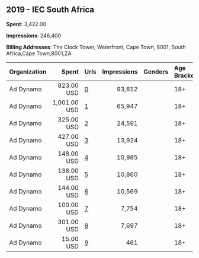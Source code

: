 ## 2019 - IEC South Africa 
**Spent**: 3,422.00

**Impressions**: 246,400

**Billing Addresses**: The Clock Tower, Waterfront, Cape Town, 8001, South Africa,Cape Town,8001,ZA

|Organization|Spent|Urls|Impressions|Genders|Age Brackets|Country Codes|
|:---|---:|:---|---:|:---|:---|:---|
|Ad Dynamo|823.00 USD|[0](https://www.snap.com/political-ads/asset/6abc28dcb9bb987101ba239803078f58f106e0315882111241bdc4ad5fc9fbdc?mediaType=png)|93,612||18+|south africa|
|Ad Dynamo|1,001.00 USD|[1](https://www.snap.com/political-ads/asset/ea73373890e871742b371c36e8b848ca59d1286d4a6bbdfc4a031a3fd3904f78?mediaType=png)|65,947||18+|south africa|
|Ad Dynamo|325.00 USD|[2](https://www.snap.com/political-ads/asset/790e1327f311ca6eb5d73fd7bad1cc2bf7b63a1b0e95cf9de3df40c3880a82fd?mediaType=jpg)|24,591||18+|south africa|
|Ad Dynamo|427.00 USD|[3](https://www.snap.com/political-ads/asset/b52b460077aa59d50fb21f31591ae9b5fc2b3f5ac2e9ff57bb66711235e40d32?mediaType=png)|13,924||18+|south africa|
|Ad Dynamo|148.00 USD|[4](https://www.snap.com/political-ads/asset/3887248c8522346aabdc8d91fee6942b694cdec6c17a9538be4c84f147a0e571?mediaType=png)|10,985||18+|south africa|
|Ad Dynamo|138.00 USD|[5](https://www.snap.com/political-ads/asset/16fedfc7611bdd9bb5f3ae8e03b3eed14a6a35cea95a2de9dff84b10f70f8764?mediaType=png)|10,860||18+|south africa|
|Ad Dynamo|144.00 USD|[6](https://www.snap.com/political-ads/asset/93142c2598ed636645feef91d2ff58db7b51496f9dadff3037a4a7b839f0b3ca?mediaType=png)|10,569||18+|south africa|
|Ad Dynamo|100.00 USD|[7](https://www.snap.com/political-ads/asset/c88d2f1cb7a8469fff113188eba7a7ff39cf4453a6885b0bd86c9f3dc1a4f661?mediaType=jpg)|7,754||18+|south africa|
|Ad Dynamo|301.00 USD|[8](https://www.snap.com/political-ads/asset/2adccb5f0ce96444daa5602aebabaab9e12c55c2db95c37a9031cce8974977bf?mediaType=png)|7,697||18+|south africa|
|Ad Dynamo|15.00 USD|[9](https://www.snap.com/political-ads/asset/6e89018c4a701b16d7b63f0c5d55aa6cc089f649ef74c25327acc519eaee7002?mediaType=png)|461||18+|south africa|

